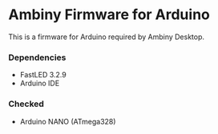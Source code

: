 # Ambiny Firmware for Arduino

This is a firmware for Arduino required by Ambiny Desktop.

### Dependencies
* FastLED 3.2.9
* Arduino IDE

### Checked
* Arduino NANO (ATmega328)